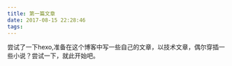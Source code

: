 ```yaml
---
title: 第一篇文章
date: 2017-08-15 22:28:46
tags:
---
```

尝试了一下hexo,准备在这个博客中写一些自己的文章，以技术文章，偶尔穿插一些小说？尝试一下，就此开始吧。